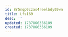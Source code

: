 ```yaml
---
id: 8r5nqp0czas4reelbdy05wn
title: Lfs169
desc: ''
updated: 1737866356109
created: 1737866356109
---
```


